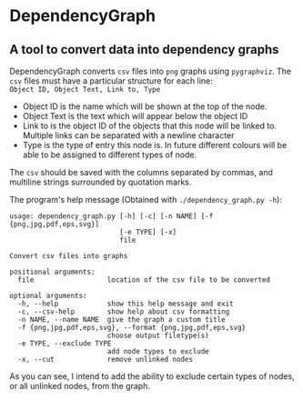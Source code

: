 DependencyGraph
===============
A tool to convert data into dependency graphs
--------------------------------------------------
DependencyGraph converts ``csv`` files into ``png`` graphs using ``pygraphviz``. The ``csv`` files must have a particular structure for each line:  
``Object ID, Object Text, Link to, Type``  

* Object ID is the name which will be shown at the top of the node.
* Object Text is the text which will appear below the object ID
* Link to is the object ID of the objects that this node will be linked to. Multiple links can be separated with a newline character
* Type is the type of entry this node is. In future different colours will be able to be assigned to different types of node.

The ``csv`` should be saved with the columns separated by commas, and multiline strings surrounded by quotation marks.

The program's help message (Obtained with ``./dependency_graph.py -h``):
```
usage: dependency_graph.py [-h] [-c] [-n NAME] [-f {png,jpg,pdf,eps,svg}]
                           [-e TYPE] [-x]
                           file

Convert csv files into graphs

positional arguments:
  file                  location of the csv file to be converted

optional arguments:
  -h, --help            show this help message and exit
  -c, --csv-help        show help about csv formatting
  -n NAME, --name NAME  give the graph a custom title
  -f {png,jpg,pdf,eps,svg}, --format {png,jpg,pdf,eps,svg}
                        choose output filetype(s)
  -e TYPE, --exclude TYPE
                        add node types to exclude
  -x, --cut             remove unlinked nodes
```

As you can see, I intend to add the ability to exclude certain types of nodes, or all unlinked nodes, from the graph.
